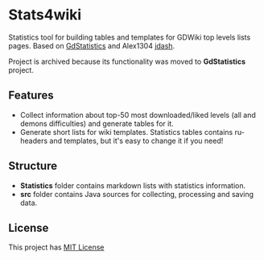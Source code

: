 # Stats4wiki
Statistics tool for building tables and templates for GDWiki top levels lists pages. 
Based on [GdStatistics](https://github.com/DoubleCookies/GDStatistics) and Alex1304 [jdash](https://github.com/Alex1304/jdash). 

Project is archived because its functionality was moved to **GdStatistics** project.

## Features
- Collect information about top-50 most downloaded/liked levels (all and demons difficulties) and generate tables for it.
- Generate short lists for wiki templates.
Statistics tables contains ru-headers and templates, but it's easy to change it if you need! 

## Structure
- **Statistics** folder contains markdown lists with statistics information.
- **src** folder contains Java sources for collecting, processing and saving data.

## License
This project has [MIT License](https://opensource.org/licenses/MIT)
